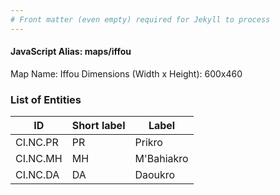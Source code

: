 ```yaml
---
# Front matter (even empty) required for Jekyll to process
---
```


#### JavaScript Alias: maps/iffou

Map Name: Iffou
Dimensions (Width x Height): 600x460

### List of Entities

ID | Short label | Label
---|---|---|
CI.NC.PR|PR|Prikro
CI.NC.MH|MH|M\'Bahiakro
CI.NC.DA|DA|Daoukro
